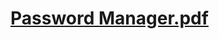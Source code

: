 # [Password Manager.pdf](https://github.com/en3sctl/PasswordManager/files/8934147/Password.Manager.pdf)
